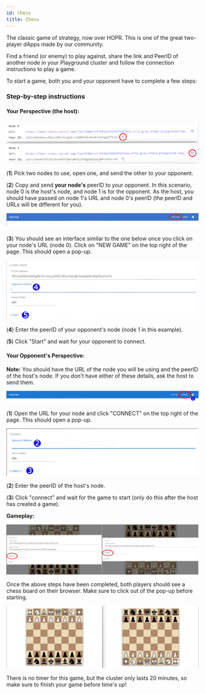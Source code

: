 ```yaml
---
id: chess
title: Chess
---
```


The classic game of strategy, now over HOPR. This is one of the great two-player dApps made by our community.

Find a friend (or enemy) to play against, share the link and PeerID of another node in your Playground cluster and follow the connection instructions to play a game.

To start a game, both you and your opponent have to complete a few steps:

### Step-by-step instructions

#### Your Perspective (the host):

![chess two nodes](./images-dApps/chess-two-nodes-2.png)

(**1**) Pick two nodes to use, open one, and send the other to your opponent.

(**2**) Copy and send **your node's** peerID to your opponent. In this scenario, node 0 is the host's node, and node 1 is for the opponent. As the host, you should have passed on node 1's URL and node 0's peerID (the peerID and URLs will be different for you).

![new game circled](./images-dApps/chess-playground-newgame-circled.png)

(**3**) You should see an interface similar to the one below once you click on your node's URL (node 0). Click on "NEW GAME" on the top right of the page. This should open a pop-up.

![new game pop-up](./images-dApps/chess-start-pop-up-2.png)

(**4**) Enter the peerID of your opponent's node (node 1 in this example).

(**5**) Click "Start" and wait for your opponent to connect.

#### Your Opponent's Perspective:

**Note:** You should have the URL of the node you will be using and the peerID of the host's node. If you don't have either of these details, ask the host to send them.

![chess two nodes](./images-dApps/chess-connect-circled-2.png)

(**1**) Open the URL for your node and click "CONNECT" on the top right of the page. This should open a pop-up.

![chess two nodes](./images-dApps/chess-connect-pop-up-2.png)

(**2**) Enter the peerID of the host's node.

(**3**) Click "connect" and wait for the game to start (only do this after the host has created a game).

**Gameplay:**

![new game pop-up](./images-dApps/chess-playground-pop-up-split.png)

Once the above steps have been completed, both players should see a chess board on their browser. Make sure to click out of the pop-up before starting.

![new game pop-up](./images-dApps/chess-playground-split-board.png)

There is no timer for this game, but the cluster only lasts 20 minutes, so make sure to finish your game before time's up!
